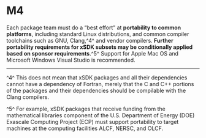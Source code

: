 # M4

Each package team must do a “best effort” at **portability to common
platforms**, including standard Linux distributions, and common compiler
toolchains such as GNU, Clang,^4^ and vendor compilers. **Further portability
requirements for xSDK subsets may be conditionally applied based on sponsor
requirements**.^5^ Support for Apple Mac OS and Microsoft Windows Visual Studio
is recommended.

-------

^4^ This does not mean that xSDK packages and all their dependencies cannot have
a dependency of Fortran, merely that the C and C++ portions of the packages and
their dependencies should be compilable with the Clang compilers.

^5^ For example, xSDK packages that receive funding from the mathematical
libraries component of the U.S.  Department of Energy (DOE) Exascale Computing
Project (ECP) must support portability to target machines at the computing
facilities ALCF, NERSC, and OLCF.

